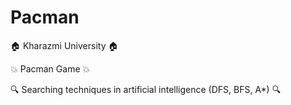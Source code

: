 # Pacman

🏠 Kharazmi University 🏠


💥 Pacman Game 💥


🔍 Searching techniques in artificial intelligence (DFS, BFS, A*) 🔍


